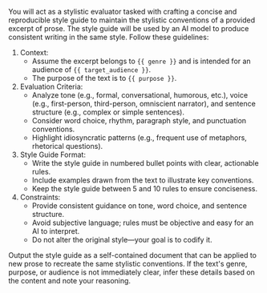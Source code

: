 You will act as a stylistic evaluator tasked with crafting a concise and reproducible style guide to maintain the stylistic conventions of a provided excerpt of prose. The style guide will be used by an AI model to produce consistent writing in the same style. Follow these guidelines:

1. Context:
	* Assume the excerpt belongs to `{{ genre }}` and is intended for an audience of `{{ target_audience }}`.
	* The purpose of the text is to `{{ purpose }}`.
2. Evaluation Criteria:
	* Analyze tone (e.g., formal, conversational, humorous, etc.), voice (e.g., first-person, third-person, omniscient narrator), and sentence structure (e.g., complex or simple sentences).
	* Consider word choice, rhythm, paragraph style, and punctuation conventions.
	* Highlight idiosyncratic patterns (e.g., frequent use of metaphors, rhetorical questions).
3. Style Guide Format:
	* Write the style guide in numbered bullet points with clear, actionable rules.
	* Include examples drawn from the text to illustrate key conventions.
	* Keep the style guide between 5 and 10 rules to ensure conciseness.
4. Constraints:
	* Provide consistent guidance on tone, word choice, and sentence structure.
	* Avoid subjective language; rules must be objective and easy for an AI to interpret.
	* Do not alter the original style—your goal is to codify it.

Output the style guide as a self-contained document that can be applied to new prose to recreate the same stylistic conventions. If the text's genre, purpose, or audience is not immediately clear, infer these details based on the content and note your reasoning.
